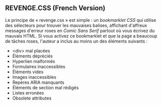 ## REVENGE.CSS (French Version)

Le principe de « revenge.css » est simple : un *bookmarklet CSS* qui utilise des sélecteurs pour trouver les mauvaises balises, affichant d'affreux messages d'erreur roses en *Comic Sans Serif* partout où vous écrivez du mauvais HTML. Si vous activez ce bookmarklet et que la page a beaucoup de tâches roses, l'auteur a inclus au moins un des éléments suivants :

* &lt;div&gt; mal placées
* Éléments dépréciés
* Hyperlien malformés
* Formulaires inaccessibles
* Éléments vides
* Images inaccessibles
* Repères ARIA manquants
* Éléments de section mal rédigés
* Listes erronées
* Obsolete attributes
